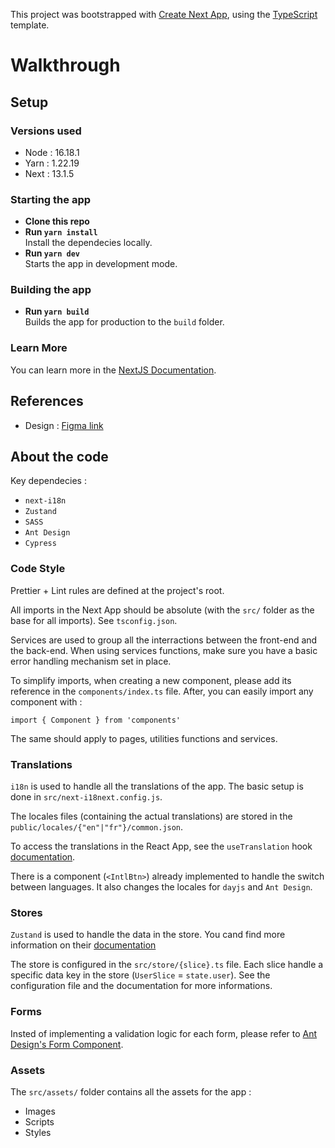 This project was bootstrapped with [Create Next App](https://nextjs.org/docs/api-reference/create-next-app), using the [TypeScript](https://nextjs.org/docs/basic-features/typescript) template.

# Walkthrough

## Setup

### Versions used

-   Node : 16.18.1
-   Yarn : 1.22.19
-   Next : 13.1.5

### Starting the app

-   **Clone this repo** <br>
-   **Run `yarn install`** <br> Install the dependecies locally.
-   **Run `yarn dev`** <br> Starts the app in development mode.

### Building the app

-   **Run `yarn build`** <br>Builds the app for production to the `build` folder.<br>

### Learn More

You can learn more in the [NextJS Documentation](https://nextjs.org/).

## References

-   Design : [Figma link](https://www.figma.com/file/ItrMUKnbUQ84zKSPDZVCEM/Unifika-2.0?node-id=24%3A2&t=UV6ZD2xHmr7pOvyN-1)

## About the code

Key dependecies :

-   `next-i18n`
-   `Zustand`
-   `SASS`
-   `Ant Design`
-   `Cypress`

### Code Style

Prettier + Lint rules are defined at the project's root.

All imports in the Next App should be absolute (with the `src/` folder as the base for all imports). See `tsconfig.json`.

Services are used to group all the interractions between the front-end and the back-end. When using services functions, make sure you have a basic error handling mechanism set in place.

To simplify imports, when creating a new component, please add its reference in the `components/index.ts` file. After, you can easily import any component with :

```
import { Component } from 'components'
```

The same should apply to pages, utilities functions and services.

### Translations

`i18n` is used to handle all the translations of the app. The basic setup is done in `src/next-i18next.config.js`.

The locales files (containing the actual translations) are stored in the `public/locales/{"en"|"fr"}/common.json`.

To access the translations in the React App, see the `useTranslation` hook [documentation](https://react.i18next.com/latest/usetranslation-hook).

There is a component (`<IntlBtn>`) already implemented to handle the switch between languages. It also changes the locales for `dayjs` and `Ant Design`.

### Stores

`Zustand` is used to handle the data in the store. You cand find more information on their [documentation](https://zustand-demo.pmnd.rs/)

The store is configured in the `src/store/{slice}.ts` file. Each slice handle a specific data key in the store (`UserSlice` = `state.user`). See the configuration file and the documentation for more informations.

### Forms

Insted of implementing a validation logic for each form, please refer to [Ant Design's Form Component](https://ant.design/components/form/#API).

<!-- ### Tables

With the help of `AG-Grid`, the tables are managed through 2 main files.

-   `src/components/Table.js`
    <br>This file acts as an interface over `AG-Grid`. Normally, this file should not have to be modified (except in the early stages of the project). When given an instance, it loads the data, displays the rows/columns, handles the pagination and implements the filtering/sorting system.

-   `src/constants/tables.js`
    <br>Here, declare all the possible tables the can be instantiated. A definition usually includes the columns, the fetcher and the possible actions that can be done one this Table.
    <br><br>To help manage some entities, `TableForms` can be setup (see `useTableFrom` hook and `src/components/TableForms/`).

Once a table instance is defined, all you have to do to display it in the app is :

```
<Table instance='instance_name' />
``` -->

<!-- ### Charts

The charts should be developped using `Highcharts` ([documentation](https://www.highcharts.com/)). -->

<!-- ### Abilities Manager

To handle the permissions in the app, `CASL` ([documentation](https://casl.js.org/v4/en/package/casl-react)) is used. After definining the abilities for a specific user, you can use the `<Can>` component to display contents according to the level of access of said user.

`src/ability.js` is the basic configuration file, while `src/contants/abilities` defines the specific actions possible to each user rank.

After signing in, the abilities are automatically updated.

Here is a basic example on how to use the `<Can>` component :

```
// constants/abilities.js
...
if (user.rank === 1)
	can(['read', 'edit'], 'book')
if (user.rank === 2)
	can(['read'], 'book')
...

// index.js
<Can do='read' on='book>
	<button>Read book !</button>
</Can>

<Can do='edit' on='book>
	<button>Edit book ...</button>
</Can>
```

The two buttons will be visible if the user's rank = 1. If it is = 2, only the first button will be visible. Else, no button will be shown. -->

### Assets

The `src/assets/` folder contains all the assets for the app :

-   Images
-   Scripts
-   Styles
